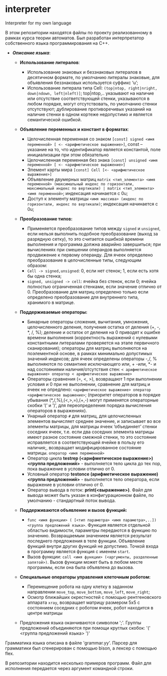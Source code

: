 # interpreter
Interpreter for my own language 

В этом репозитории находятся файлы по проекту реализованному в рамках курса теории автоматов. Был разработан интерпретатор собственного языка программирования на С++.

- ***Описание языка***:
    - **Использование литералов**:
        - Использование знаковых и беззнаковых литералов в десятичном формате, по умолчанию литералы знаковые, для объявления беззнаковых используется суффикс ‘u’;  
        - Использование литерала типа Cell: ```(top|ntop, right|nright, down|ndown, left|nleft)]```; top|ntop,.. указывают на наличие или отсутствие соответствующей стенки, указываются в любом порядке, могут отсутствовать, по умолчанию стенки отсутствуют; дублирование противоречивых указаний на наличие стенки в одном кортеже недопустимо и является семантической ошибкой.
    - **Объявление переменных и констант в форматах**:
        - Целочисленная переменная со знаком ```[const] signed <имя переменной> [ <- <арифметическое выражение>]```, const – указание на то, что идентификатор является константой, поле инициализации при этом обязательно
        - Целочисленная переменная без знака ```[const] unsigned <имя переменной> [ <- <арифметическое выражение>]```
        - Элемент карты мира ```[const] Сell [<- <арифметическое выражение>]```
        - Объявление двумерных матриц ```matrix <тип_элемента> <имя переменной> (максимальный индекс по горизонтали, максимальный индекс по вертикали) | matrix <тип_элемента> <имя переменной>```; индексация начинается с 0u;
        - Доступ к элементу матрицы  ```<имя массива> (индекс по горизонтали, индекс по вертикали)```; индексация начинается с 0u;
    - **Преобразование типов:**
        - Применяется преобразование типов между ```signed``` и ```unsigned```, если нельзя выполнить подобное преобразование (выход за разрядную сетку), то это считается ошибкой времени выполнения и программа должна аварийно завершиться; при вычислениях при смешении операндов выполняется продвижение к первому операнду. Для ячеек определено преобразование в целочисленные типы, следующим образом:
        - ```Сell -> signed,unsigned```: 0, если нет стенок; 1, если есть хотя бы одна стенка;
        - ```signed, unsigned -> cell```: ячейка без стенок, если 0; ячейка полностью ограниченная стенками, если значение отлично от 0. Преобразование для матриц определено только если определено преобразование для внутреннего типа, хранимого в матрице.
    - **Поддерживаемые операторы:**
        - Бинарные операторы сложения, вычитания, умножения, целочисленного деления, получения остатка от деления (+, -, *, /, %); деление и остаток от деления на 0 приводят к ошибке времени выполнения (корректность выражений с нулевыми константными литералами проверяется на этапе первичного сканирования);  операторы для матриц выполняются на поэлементной основе, в рамках минимально допустимых значений индексов; для ячеек определены операторы -,/, % выполняются по семантике исключающего или, + -или, *- и над состояниями наличия/отсутствия стен:
    ```< арифметическое выражение> оператор < арифметическое выражение>```
        - Операторы сравнения (=, <, >), возвращают 1 при выполнении условия и 0 при не выполнении, сравнение для матриц и ячеек не опредлено:
    ```<арифметическое выражение> оператор <арифметическое выражение>```;
(приоритет операторов в порядке убывания (*,/,%),(<,>,=),(+,-) могут применятся операторные скобки ‘(‘ и ’)’, для переопределения порядка вычисления операторов в выражениях).
        - Унарный оператор ```#``` для матриц, для целочисленных элементов вычисляет среднее значение, и записывает во все элементы матрицы, для матрицы ячеек ‘объединяет’ стенки соседних ячеек, т.е. если два соседних элемента матрицы имеют разное состояние смежной стенки, то это состояние исправляется в соответствующей ячейке в пользу его наличия;, возвращает модифицированное состояние матрицы.
   ```oператор <имя переменной>```
        - Oператор цикла  **testrep (<арифметическое выражение>)  <группа предложений>** - выполняется тело цикла до тех пор, пока выражение в условии отлично от 0.
        - Условный оператор  **testonce (арифметическое выражение) <группа предложений>** - выполняется тело оператора, если выражение в условии отлично от 0.
        - Оператор вывода в поток: **print(<выражение>)**. Файл для вывода может быть указан в конфигурационном файле, по умолчанию - стандартный поток вывода.

    - **Поддерживаются объявление и вызов функций:**
        - ```func <имя функции> ( [<тип параметра> <имя параметра>,..]) <группа предложений языка>```. Функция является отдельной областью видимости, параметры передаются в функцию по значению. Возвращаемым значением является результат последнего предложения в теле функции. Объявление функций внутри других функций не допустимо. Точкой входа в программу является функция с именем ```start```.
        - Вызов функции: ```call <имя функции> (<аргументы, разделенные запятой>)```. Вызов функции может быть в любом месте программы, если она была объявлена до вызова.

    - **Cпециальные операторы управления клеточным роботом:**
        - Перемещениe робота на одну клетку в заданном направлении ```move_top```, ```move_bottom```, ```move_left```, ```move_right```;
        - Осмотр ближайших окрестностей c помощью рентгеновского аппарата ```xray```, возвращает матрицу размером 5x5 с состоянием соседних с роботом ячеек, робот находится в центре матрицы

    - Предложения языка оканчиваются символом ';'. Группы предложений объединяются при помощи круглых скобок: '(' <группа предложений языка> ')'

Грамматика языка описана в файле 'grammar.yy'. Парсер для грамматики был сгенерирован с помощью bison, а лексер с помощью flex.

В репозитории находится несколько примеров программ. Файл для исполнения передается через аргумент командной строки.
